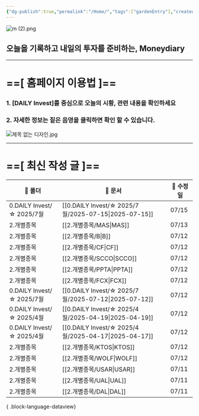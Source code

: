 ```yaml
---
{"dg-publish":true,"permalink":"/Home/","tags":["gardenEntry"],"created":"2025-06-09T13:40:49.286+09:00","updated":"2025-07-10T17:49:28.868+09:00"}
---
```


![m (2).png](/img/user/attachments/m%20(2).png)
## 오늘을 기록하고 내일의 투자를 준비하는, Moneydiary

------

# ==[ 홈페이지 이용법 ]==  

### 1. [DAILY Invest]를 중심으로 오늘의 시황, 관련 내용을 확인하세요

### 2. 자세한 정보는 짙은 음영을 클릭하면 확인 할 수 있습니다.

![제목 없는 디자인.jpg](/img/user/attachments/%EC%A0%9C%EB%AA%A9%20%EC%97%86%EB%8A%94%20%EB%94%94%EC%9E%90%EC%9D%B8.jpg)

----

# ==[ 최신 작성 글 ]==

| 📁 폴더                    | 📄 문서                                                  | 📅 수정일 |
| ------------------------ | ------------------------------------------------------ | ------ |
| 0.DAILY Invest/☆ 2025/7월 | [[0.DAILY Invest/☆ 2025/7월/2025-07-15\|2025-07-15]] | 07/15  |
| 2.개별종목                   | [[2.개별종목/MAS\|MAS]]                                 | 07/13  |
| 2.개별종목                   | [[2.개별종목/B\|B]]                                     | 07/12  |
| 2.개별종목                   | [[2.개별종목/CF\|CF]]                                   | 07/12  |
| 2.개별종목                   | [[2.개별종목/SCCO\|SCCO]]                               | 07/12  |
| 2.개별종목                   | [[2.개별종목/PPTA\|PPTA]]                               | 07/12  |
| 2.개별종목                   | [[2.개별종목/FCX\|FCX]]                                 | 07/12  |
| 0.DAILY Invest/☆ 2025/7월 | [[0.DAILY Invest/☆ 2025/7월/2025-07-12\|2025-07-12]] | 07/12  |
| 0.DAILY Invest/☆ 2025/4월 | [[0.DAILY Invest/☆ 2025/4월/2025-04-19\|2025-04-19]] | 07/12  |
| 0.DAILY Invest/☆ 2025/4월 | [[0.DAILY Invest/☆ 2025/4월/2025-04-17\|2025-04-17]] | 07/12  |
| 2.개별종목                   | [[2.개별종목/KTOS\|KTOS]]                               | 07/12  |
| 2.개별종목                   | [[2.개별종목/WOLF\|WOLF]]                               | 07/12  |
| 2.개별종목                   | [[2.개별종목/USAR\|USAR]]                               | 07/11  |
| 2.개별종목                   | [[2.개별종목/UAL\|UAL]]                                 | 07/11  |
| 2.개별종목                   | [[2.개별종목/DAL\|DAL]]                                 | 07/11  |

{ .block-language-dataview}

